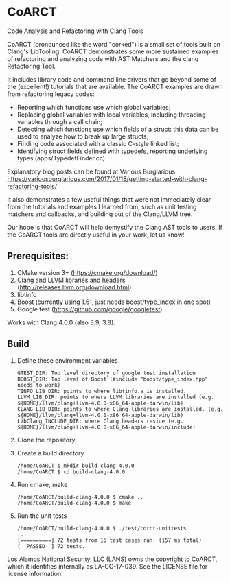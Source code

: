 # CoARCT
Code Analysis and Refactoring with Clang Tools

CoARCT (pronounced like the word "corked") is a small set of tools built on Clang's LibTooling. CoARCT demonstrates some more sustained examples of refactoring and analyzing code with AST Matchers and the clang Refactoring Tool.

It includes library code and command line drivers that go beyond some of the (excellent!) tutorials that are available. The CoARCT examples are drawn from refactoring legacy codes:
* Reporting which functions use which global variables;
* Replacing global variables with local variables, including threading variables through a call chain;
* Detecting which functions use which fields of a struct: this data can be used to analyze how to break up large structs;
* Finding code associated with a classic C-style linked list;
* Identifying struct fields defined with typedefs, reporting underlying types (apps/TypedefFinder.cc).

Explanatory blog posts can be found at Various Burglarious https://variousburglarious.com/2017/01/18/getting-started-with-clang-refactoring-tools/

It also demonstrates a few useful things that were not immediately clear from the tutorials and examples I learned from, such as unit testing matchers and callbacks, and building out of the Clang/LLVM tree.

Our hope is that CoARCT will help demystify the Clang AST tools to users. If the CoARCT tools are directly useful in your work, let us know!

## Prerequisites:
1. CMake version 3+ (https://cmake.org/download/)
2. Clang and LLVM libraries and headers (http://releases.llvm.org/download.html)
3. libtinfo
4. Boost (currently using 1.61, just needs boost/type_index in one spot)
4. Google test (https://github.com/google/googletest)

Works with Clang 4.0.0 (also 3.9, 3.8).

## Build

1. Define these environment variables
    ```
    GTEST_DIR: Top level directory of google test installation
    BOOST_DIR: Top level of Boost (#include "boost/type_index.hpp" needs to work)
    TINFO_LIB_DIR: points to where libtinfo.a is installed.
    LLVM_LIB_DIR: points to where LLVM libraries are installed (e.g. ${HOME}/llvm/clang+llvm-4.0.0-x86_64-apple-darwin/lib)
    CLANG_LIB_DIR: points to where Clang libraries are installed. (e.g. ${HOME}/llvm/clang+llvm-4.0.0-x86_64-apple-darwin/lib)
    LibClang_INCLUDE_DIR: where Clang headers reside (e.g. ${HOME}/llvm/clang+llvm-4.0.0-x86_64-apple-darwin/include)
    ```

2. Clone the repository
3. Create a build directory

    ```
    /home/CoARCT $ mkdir build-clang-4.0.0
    /home/CoARCT $ cd build-clang-4.0.0
    ```

4. Run cmake, make

    ```
    /home/CoARCT/build-clang-4.0.0 $ cmake ..
    /home/CoARCT/build-clang-4.0.0 $ make
    ```

5. Run the unit tests

    ```
    /home/CoARCT/build-clang-4.0.0 $ ./test/corct-unittests
    ...
    [==========] 72 tests from 15 test cases ran. (157 ms total)
    [  PASSED  ] 72 tests.
    ```
Los Alamos National Security, LLC (LANS) owns the copyright to CoARCT, which it identifies internally as LA-CC-17-039. See the LICENSE file for license information.
